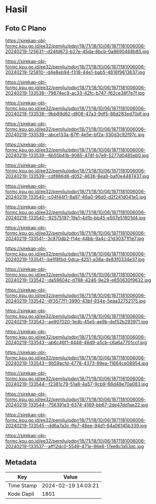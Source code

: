 # Hasil

## Foto C Plano

https://sirekap-obj-formc.kpu.go.id/ee32/pemilu/pdpr/18/71/18/10/06/1871181006006-20240219-125631--d24fd873-b27e-45da-8bcb-0a8690468b85.jpg

https://sirekap-obj-formc.kpu.go.id/ee32/pemilu/pdpr/18/71/18/10/06/1871181006006-20240219-125810--d4e8eb94-f318-44e1-bab5-4616f9613637.jpg

https://sirekap-obj-formc.kpu.go.id/ee32/pemilu/pdpr/18/71/18/10/06/1871181006006-20240219-133538--79874ec9-ac33-42fc-b747-f62ce38f7e7f.jpg

https://sirekap-obj-formc.kpu.go.id/ee32/pemilu/pdpr/18/71/18/10/06/1871181006006-20240219-133538--9bb89d62-d808-47a3-9df5-86d283ed70df.jpg

https://sirekap-obj-formc.kpu.go.id/ee32/pemilu/pdpr/18/71/18/10/06/1871181006006-20240219-133539--abce133a-87ff-4e5e-bf2a-330d3c92f97c.jpg

https://sirekap-obj-formc.kpu.go.id/ee32/pemilu/pdpr/18/71/18/10/06/1871181006006-20240219-133539--6b55b41b-9085-474f-b7e9-5277d0485eb0.jpg

https://sirekap-obj-formc.kpu.go.id/ee32/pemilu/pdpr/18/71/18/10/06/1871181006006-20240219-133539--cdf886d8-d052-4636-8ea9-baf0e4487437.jpg

https://sirekap-obj-formc.kpu.go.id/ee32/pemilu/pdpr/18/71/18/10/06/1871181006006-20240219-133540--c04f44f1-8a97-46a0-96d0-d2f241d041e0.jpg

https://sirekap-obj-formc.kpu.go.id/ee32/pemilu/pdpr/18/71/18/10/06/1871181006006-20240219-133540--92575197-19e1-4d1b-bb45-e507e51601d4.jpg

https://sirekap-obj-formc.kpu.go.id/ee32/pemilu/pdpr/18/71/18/10/06/1871181006006-20240219-133541--3c870db2-f14e-44bb-9a4c-21d30371f1e7.jpg

https://sirekap-obj-formc.kpu.go.id/ee32/pemilu/pdpr/18/71/18/10/06/1871181006006-20240219-133541--be1f8fbd-0dca-4251-a38a-de83f0334e37.jpg

https://sirekap-obj-formc.kpu.go.id/ee32/pemilu/pdpr/18/71/18/10/06/1871181006006-20240219-133542--da59604c-d788-4246-9e29-e650630f9632.jpg

https://sirekap-obj-formc.kpu.go.id/ee32/pemilu/pdpr/18/71/18/10/06/1871181006006-20240219-133542--6f3577f1-3990-43bf-934e-5eaa32752175.jpg

https://sirekap-obj-formc.kpu.go.id/ee32/pemilu/pdpr/18/71/18/10/06/1871181006006-20240219-133543--ae907020-1edb-45e5-ae9b-def52b293971.jpg

https://sirekap-obj-formc.kpu.go.id/ee32/pemilu/pdpr/18/71/18/10/06/1871181006006-20240219-133543--ab6c46f1-4448-46d9-a5cb-c6a6a7701ccf.jpg

https://sirekap-obj-formc.kpu.go.id/ee32/pemilu/pdpr/18/71/18/10/06/1871181006006-20240219-133543--9b59acfd-4778-4373-99ea-11664ce08954.jpg

https://sirekap-obj-formc.kpu.go.id/ee32/pemilu/pdpr/18/71/18/10/06/1871181006006-20240219-133544--f2381c79-51a8-4a57-9cb9-66d48e70a083.jpg

https://sirekap-obj-formc.kpu.go.id/ee32/pemilu/pdpr/18/71/18/10/06/1871181006006-20240219-133544--756391e3-6374-4169-bb67-2de47dd1ae22.jpg

https://sirekap-obj-formc.kpu.go.id/ee32/pemilu/pdpr/18/71/18/10/06/1871181006006-20240219-133545--dd6a7a3c-ffe7-48ee-94d1-64a06145b339.jpg

https://sirekap-obj-formc.kpu.go.id/ee32/pemilu/pdpr/18/71/18/10/06/1871181006006-20240219-133537--aff12dc0-5549-471e-96e6-17ee8c1a53dc.jpg


## Metadata

| Key        | Value               |
| ---------- | ------------------- |
| Time Stamp | 2024-02-19 14:03:21 |
| Kode Dapil | 1801                |



